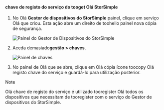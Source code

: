 <!--author=alkohli last changed: 06/22/17-->

#### <a name="tooget-hello-storsimple-service-registration-key"></a>chave de registo do serviço do tooget Olá StorSimple

1. No Olá **Gestor de dispositivos do StorSimple** painel, clique em serviço Olá que criou. Esta ação abre um direito de toohello painel nova cópia de segurança.
   
     ![Painel do Gestor de Dispositivos do StorSimple](./media/storsimple-8000-get-service-registration-key/createssdevman5.png)

2.  Aceda demasiado**gestão > chaves**.
   
     ![Painel de chaves](./media/storsimple-8000-get-service-registration-key/getregkey2.png)

3.  No painel de Olá que se abre, clique em Olá cópia ícone toocopy Olá registo chave do serviço e guardá-lo para utilização posterior.

> [!NOTE]
> Olá chave de registo do serviço é utilizado tooregister Olá todos os dispositivos que necessitam de tooregister com o serviço do Gestor de dispositivos do StorSimple.


